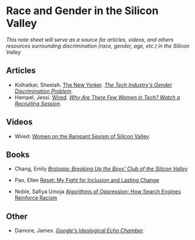 # Race and Gender in the Silicon Valley

*This note sheet will serve as a source for articles, videos, and others resources surrounding discrimination (race, gender, age, etc.) in the Silicon Valley*

 ## Articles 

- Kolhatkar, Sheelah. [The New Yorker](newyorker.com). [*The Tech Industry's Gender Discrimination Problem*](https://www.newyorker.com/magazine/2017/11/20/the-tech-industrys-gender-discrimination-problem).
- Hempel, Jessi. [Wired](wired.com). [*Why Are There Few Women in Tech? Watch a Recruiting Session*](https://www.wired.com/story/why-are-there-few-women-in-tech-watch-a-recruiting-session/).

## Videos

- Wired: [Women on the Rampant Sexism of Silicon Valley](http://video.wired.com/watch/women-engineers-on-the-rampant-sexism-of-silicon-valley).

## Books

- Chang, Emily [*Brotopia: Breaking Up the Boys' Club of the Silicon Valley*](https://www.amazon.com/Brotopia-Breaking-Boys-Silicon-Valley/dp/0735213534/ref=sr_1_1?ie=UTF8&qid=1537075009&sr=8-1)

- Pao, Ellen [Reset: My Fight for Inclusion and Lasting Change](https://www.amazon.com/Reset-Fight-Inclusion-Lasting-Change/dp/039959101X)

- Noble, Safiya Umoja [Algorithms of Oppression: How Search Engines Reinforce Racism](https://www.amazon.com/Algorithms-Oppression-Search-Engines-Reinforce/dp/1479837245)


## Other 

- Damore, James. [*Google's Ideological Echo Chamber*](https://assets.documentcloud.org/documents/3914586/Googles-Ideological-Echo-Chamber.pdf).

